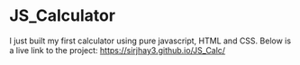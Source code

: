 # JS_Calculator

I just built my first calculator using pure javascript, HTML and CSS.
Below is a live link to the project: https://sirjhay3.github.io/JS_Calc/


